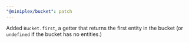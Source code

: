 ```yaml
---
"@miniplex/bucket": patch
---
```


Added `Bucket.first`, a getter that returns the first entity in the bucket (or `undefined` if the bucket has no entities.)
